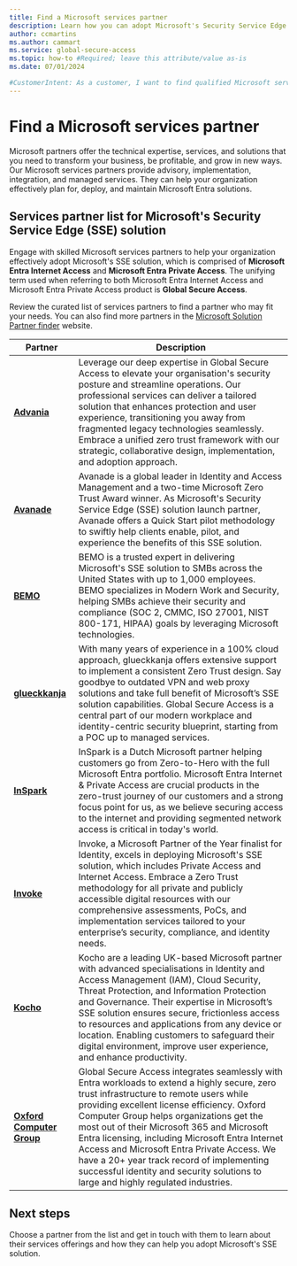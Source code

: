 ```yaml
---
title: Find a Microsoft services partner
description: Learn how you can adopt Microsoft's Security Service Edge (SSE) solution via Microsoft services partners.
author: ccmartins
ms.author: cammart
ms.service: global-secure-access
ms.topic: how-to #Required; leave this attribute/value as-is
ms.date: 07/01/2024

#CustomerIntent: As a customer, I want to find qualified Microsoft services partners so that I can accelerate my organization's adoption of Microsoft Entra Internet Access and Microsoft Entra Private Access.
---
```


# Find a Microsoft services partner

Microsoft partners offer the technical expertise, services, and solutions that you need to transform your business, be profitable, and grow in new ways.
Our Microsoft services partners provide advisory, implementation, integration, and managed services. They can help your organization effectively plan for, deploy, and maintain Microsoft Entra solutions.

## Services partner list for Microsoft's Security Service Edge (SSE) solution

Engage with skilled Microsoft services partners to help your organization effectively adopt Microsoft's SSE solution, which is comprised of **Microsoft Entra Internet Access** and **Microsoft Entra Private Access**. The unifying term used when referring to both Microsoft Entra Internet Access and Microsoft Entra Private Access product is **Global Secure Access**.

Review the curated list of services partners to find a partner who may fit your needs. You can also find more partners in the [Microsoft Solution Partner finder](https://partner.microsoft.com/partnership/find-a-partner) website.

| Partner | Description |
| -------- | ----------------------- |
| **[Advania](https://aka.ms/AdvaniaSSELaunchPartner)**	| Leverage our deep expertise in Global Secure Access to elevate your organisation's security posture and streamline operations. Our professional services can deliver a tailored solution that enhances protection and user experience, transitioning you away from fragmented legacy technologies seamlessly. Embrace a unified zero trust framework with our strategic, collaborative design, implementation, and adoption approach. |
| **[Avanade](https://aka.ms/AvanadeSSELaunchPartner)** | Avanade is a global leader in Identity and Access Management and a two-time Microsoft Zero Trust Award winner. As Microsoft's Security Service Edge (SSE) solution launch partner, Avanade offers a Quick Start pilot methodology to swiftly help clients enable, pilot, and experience the benefits of this SSE solution. |
| **[BEMO](https://aka.ms/BemoSSELaunchPartner)**	| BEMO is a trusted expert in delivering Microsoft's SSE solution to SMBs across the United States with up to 1,000 employees. BEMO specializes in Modern Work and Security, helping SMBs achieve their security and compliance (SOC 2, CMMC, ISO 27001, NIST 800-171, HIPAA) goals by leveraging Microsoft technologies. |
| **[glueckkanja](https://aka.ms/GlueckkanjaSSELaunchPartner)**	| With many years of experience in a 100% cloud approach, glueckkanja offers extensive support to implement a consistent Zero Trust design. Say goodbye to outdated VPN and web proxy solutions and take full benefit of Microsoft’s SSE solution capabilities. Global Secure Access is a central part of our modern workplace and identity-centric security blueprint, starting from a POC up to managed services. |
| **[InSpark](https://aka.ms/InsparkSSELaunchPartner)**	| InSpark is a Dutch Microsoft partner helping customers go from Zero-to-Hero with the full Microsoft Entra portfolio. Microsoft Entra Internet & Private Access are crucial products in the zero-trust journey of our customers and a strong focus point for us, as we believe securing access to the internet and providing segmented network access is critical in today's world. |
| **[Invoke](https://aka.ms/InvokeSSELaunchPartner)**	| Invoke, a Microsoft Partner of the Year finalist for Identity, excels in deploying Microsoft's SSE solution, which includes Private Access and Internet Access. Embrace a Zero Trust methodology for all private and publicly accessible digital resources with our comprehensive assessments, PoCs, and implementation services tailored to your enterprise’s security, compliance, and identity needs. |
| **[Kocho](https://aka.ms/KochoSSELaunchPartner)**	| Kocho are a leading UK-based Microsoft partner with advanced specialisations in Identity and Access Management (IAM), Cloud Security, Threat Protection, and Information Protection and Governance. Their expertise in Microsoft’s SSE solution ensures secure, frictionless access to resources and applications from any device or location. Enabling customers to safeguard their digital environment, improve user experience, and enhance productivity. |
| **[Oxford Computer Group](https://aka.ms/OCGSSELaunchPartner)**	| Global Secure Access integrates seamlessly with Entra workloads to extend a highly secure, zero trust infrastructure to remote users while providing excellent license efficiency. Oxford Computer Group helps organizations get the most out of their Microsoft 365 and Microsoft Entra licensing, including Microsoft Entra Internet Access and Microsoft Entra Private Access. We have a 20+ year track record of implementing successful identity and security solutions to large and highly regulated industries. |

## Next steps

Choose a partner from the list and get in touch with them to learn about their services offerings and how they can help you adopt Microsoft's SSE solution.

